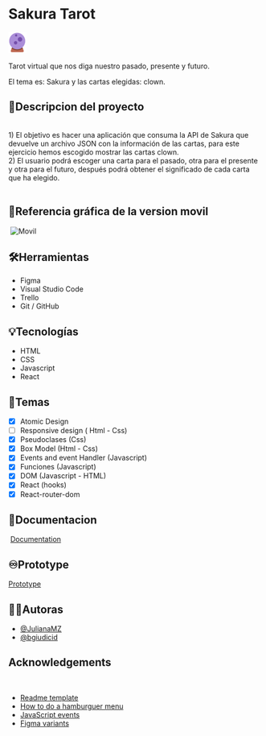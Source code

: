 # Sakura Tarot
<img src= "https://github.com/JasMarin/tarot-sakura/blob/dev/src/assets/img/cristal_ball.png"></img> 

Tarot virtual que nos diga nuestro pasado, presente y futuro.   

El tema es: Sakura y las cartas elegidas: clown. 
      
## :open_book:Descripcion del proyecto 
​        
     1) El objetivo es hacer una aplicación que consuma la API de Sakura que devuelve un archivo JSON con la información de las cartas, para este ejercicio hemos escogido mostrar las cartas clown.   
     2) El usuario podrá escoger una carta para el pasado, otra para el presente y otra para el futuro, después podrá obtener el significado de cada carta que ha elegido.   
              ​
## :iphone:Referencia gráfica de la version movil
​
![Movil](file:///home/factoriaf5/Im%C3%A1genes/sakura-mov.png)   

## :hammer_and_wrench:Herramientas
- Figma
- Visual Studio Code
- Trello
- Git / GitHub   

## :bulb:Tecnologías
- HTML
- CSS
- Javascript   
- React
     
## :flashlight:Temas
* [X] Atomic Design
* [ ] Responsive design  ( Html - Css)
* [x] Pseudoclases  (Css)
* [x] Box Model (Html - Css)
* [x] Events and event Handler (Javascript)
* [x] Funciones (Javascript)
* [x] DOM (Javascript - HTML)
* [x] React (hooks)
* [x] React-router-dom     
 
## :page_facing_up:Documentacion
​
[Documentation](https://femcoders.notion.site/Sakura-Tarot-4c8db6bd21b646e8a5884fe98b93e89c)
​​
## :infinity:Prototype

[Prototype](https://www.figma.com/proto/8kwcvldit36gwfJ0QocJJC/Sakura-Project?node-id=9%3A4&scaling=scale-down&page-id=0%3A1&starting-point-node-id=9%3A4)
​
## :raising_hand_woman:Autoras​
- [@​JulianaMZ](https://github.com/JulianaMZ)
- [@bgiudicid](https://github.com/bgiudicid)   
     
## Acknowledgements
​
 - [Readme template](https://readme.so/)
 - [How to do a hamburguer menu](https://codepen.io/alvarotrigo/pen/MWEJEWG)
 - [JavaScript events](https://www.w3schools.com/js/js_events.asp)
 - [Figma variants](https://help.figma.com/hc/en-us/articles/360056440594-Create-and-use-variants)